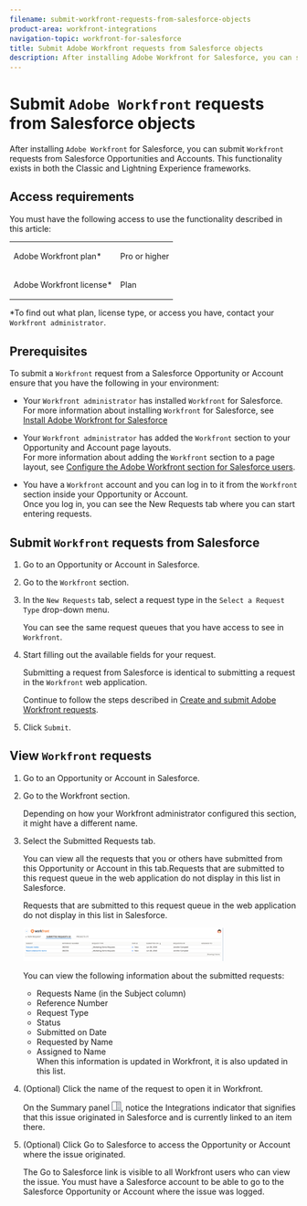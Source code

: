```yaml
---
filename: submit-workfront-requests-from-salesforce-objects
product-area: workfront-integrations
navigation-topic: workfront-for-salesforce
title: Submit Adobe Workfront requests from Salesforce objects
description: After installing Adobe Workfront for Salesforce, you can submit Workfront requests from Salesforce Opportunities and Accounts. This functionality exists in both the Classic and Lightning Experience frameworks.
---
```


# Submit `Adobe Workfront` requests from Salesforce objects

After installing `Adobe Workfront` for Salesforce, you can submit `Workfront` requests from Salesforce Opportunities and Accounts. This functionality exists in both the Classic and Lightning Experience frameworks.

## Access requirements

You must have the following access to use the functionality described in this article:

<table cellspacing="0"> 
 <col> 
 <col> 
 <tbody> 
  <tr> 
   <td role="rowheader"><span>Adobe Workfront</span> plan*</td> 
   <td> <p>Pro or higher</p> </td> 
  </tr> 
  <tr> 
   <td role="rowheader"><span>Adobe Workfront</span> license*</td> 
   <td> <p>Plan</p> </td> 
  </tr> <!--
   Access level configurations* [Insert any access level configurations needed] Example: Edit access to Documents Note: If you still don't have access, ask your Workfront administrator if they set additional restrictions in your access level. For information on how a Workfront administrator can modify your access level, see Create or modify custom access levels. You must be a Workfront administrator. For information on Workfront administrators, see Grant a user full administrative access. You must be a group administrator. For more information on group administrators, see Group administrators.
  --> <!--
   Object permissions [Insert permissions needed and specify the object] Example: View access or higher on Documents For information on requesting additional access, see Request access to objects in Adobe Workfront.
  --> 
 </tbody> 
</table>

&#42;To find out what plan, license type, or access you have, contact your `Workfront administrator`.

## Prerequisites

To submit a `Workfront` request from a Salesforce Opportunity or Account ensure that you have the following in your environment:

* Your `Workfront administrator` has installed `Workfront` for Salesforce.  
  For more information about installing `Workfront` for Salesforce, see [Install Adobe Workfront for Salesforce](../../workfront-integrations-and-apps/using-workfront-with-salesforce/install-workfront-for-salesforce.md)

* Your `Workfront administrator` has added the `Workfront` section to your Opportunity and Account page layouts.  
  For more information about adding the `Workfront` section to a page layout, see [Configure the Adobe Workfront section for Salesforce users](../../workfront-integrations-and-apps/using-workfront-with-salesforce/configure-wf-section-for-salesforce-users.md).

* You have a `Workfront` account and you can log in to it from the `Workfront` section inside your Opportunity or Account.   
  Once you log in, you can see the New Requests tab where you can start entering requests.

  <!--

  -->

## Submit `Workfront` requests from Salesforce

1. Go to an Opportunity or Account in Salesforce. 
1. Go to the `Workfront` section.
1. In the `New Requests` tab, select a request type in the `Select a Request Type` drop-down menu.

   You can see the same request queues that you have access to see in `Workfront`.&nbsp;

1. Start filling out the available fields for your request.

   Submitting a request from Salesforce is identical to submitting a request in the `Workfront` web application.

   Continue to follow the steps described in [Create and submit Adobe Workfront requests](../../manage-work/requests/create-requests/create-submit-requests.md).

1. Click `Submit`.

## View `Workfront` requests

<ol> 
 <li value="1">Go to an Opportunity or Account in Salesforce.</li> 
 <li value="2"> <p>Go to the <span class="bold"><span>Workfront</span></span> section.</p> <note type="note">
   Depending on how your 
   <span>Workfront administrator</span> configured this section, it might have a different name.
  </note> </li> 
 <li value="3"> <p>Select the <span class="bold">Submitted Requests</span> tab.<br></p> <p>You can view all the requests that you or others have submitted from this Opportunity or Account in this tab.Requests that are submitted to this request queue in the web application do not display in this list in Salesforce.</p> <note type="note">
   Requests that are submitted to this request queue in the web application do not display in this list in Salesforce.
  </note> <p> <img src="assets/salesforce-submitted-requests-350x58.png" alt="salesforce_submitted_requests.png" style="width: 350;height: 58;"> </p> <p>You can view the following information about the submitted requests:</p> 
  <ul> 
   <li>Requests Name (in the Subject&nbsp;column)</li> 
   <li>Reference Number</li> 
   <li>Request&nbsp;Type</li> 
   <li>Status</li> 
   <li>Submitted on&nbsp;Date</li> 
   <li>Requested by Name</li> 
   <li>Assigned to Name<br>When this information is updated in <span>Workfront</span>, it is also updated in this list.&nbsp;</li> 
  </ul> </li> 
 <li value="4"> <p>(Optional) Click the name of the request to open it in <span>Workfront</span>.&nbsp;</p> <p>On the Summary panel <img src="assets/summary-panel-icon.png">, notice the <span class="bold">Integrations</span> indicator that signifies that this issue originated in Salesforce and is currently linked to an item there.&nbsp;</p> </li> 
 <li value="5"> <p>(Optional) Click <span class="bold">Go to Salesforce</span> to access the Opportunity or Account where the issue originated.</p> <note type="note">
   The Go to Salesforce link is visible to all 
   <span>Workfront</span> users who can view the issue. You must have a Salesforce account to be able to go to the Salesforce Opportunity or Account where the issue was logged.&nbsp;
  </note> </li> 
</ol>

